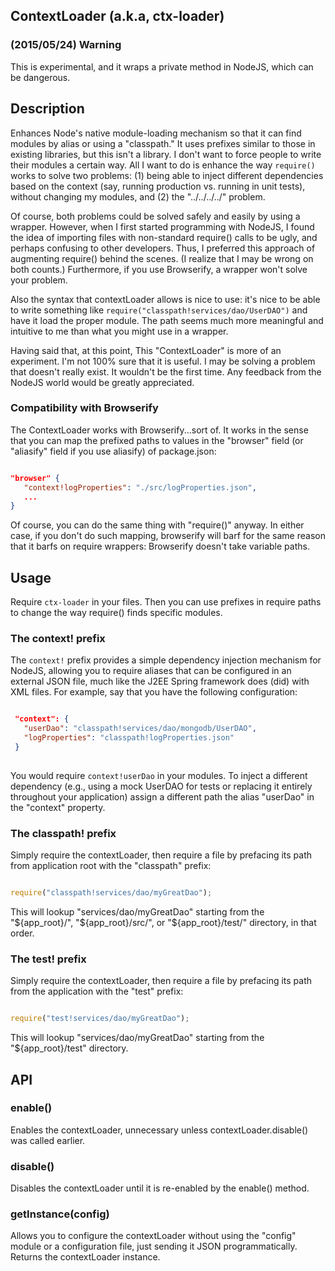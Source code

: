 ## ContextLoader (a.k.a, ctx-loader)

### (2015/05/24) Warning
This is experimental, and it wraps a private method in NodeJS, which can be dangerous.


## Description
Enhances Node's native module-loading mechanism so that it can find modules by alias or using a "classpath."
It uses prefixes similar to those in existing libraries, but this isn't a library.  I don't want to force
people to write their modules a certain way.  All I want to do is enhance the way ``require()`` works to solve
two problems: (1) being able to inject different dependencies based on the context (say, running production vs. running in unit tests),
without changing my modules, and (2) the "../../../../" problem.  

Of course, both problems could be solved safely and easily by using a wrapper.  However, when I first started programming with NodeJS, I found 
the idea of importing files with non-standard require() calls to be ugly, and perhaps confusing to other developers.  Thus, I preferred
this approach of augmenting require() behind the scenes. (I realize that I may be wrong on both counts.)  Furthermore, if you use Browserify,
a wrapper won't solve your problem.

Also the syntax that contextLoader allows is nice to use:  it's nice to be able to write something like
``require("classpath!services/dao/UserDAO")`` and have it load the proper module.  The path seems much more meaningful and intuitive
to me than what you might use in
a wrapper.  

Having said that, at this point, This "ContextLoader" is more of an experiment.  I'm not 100% sure that it is useful.  I may be solving
a problem that doesn't really exist.  It wouldn't be the first time.  Any feedback from the NodeJS world would be greatly appreciated.


### Compatibility with Browserify
The ContextLoader works with Browserify...sort of.  It works in the sense that you can map the prefixed paths to values
in the "browser" field  (or "aliasify" field if you use aliasify) of package.json:

```json

"browser" {
   "context!logProperties": "./src/logProperties.json",
   ...
}

```
Of course, you can do the same thing with "require()" anyway.  In either case, if you don't do such mapping, browserify will barf for the same reason
that it barfs on require wrappers:  Browserify doesn't take variable paths.


## Usage
Require ``ctx-loader`` in your files.  Then you can use prefixes in require paths to change the way require()
finds specific modules.

### The context! prefix
The ``context!`` prefix provides a simple dependency injection mechanism for NodeJS, allowing you to require aliases 
that can be configured in an external JSON file, much like the J2EE Spring framework does (did) with XML files.  For example,
say that you have the following configuration:

```json

 "context": {
   "userDao": "classpath!services/dao/mongodb/UserDAO",
   "logProperties": "classpath!logProperties.json"
 }
 
````

You would require ``context!userDao`` in your modules.  To inject a different dependency (e.g., using a mock UserDAO
for tests or replacing it entirely throughout your application) assign a different path the alias "userDao" in the "context" property.

### The classpath! prefix
Simply require the contextLoader, then require a file by prefacing its path from application root with the "classpath" prefix:

```javascript

require("classpath!services/dao/myGreatDao");

```

This will lookup "services/dao/myGreatDao" starting from the "${app_root}/", "${app_root}/src/", or "${app_root}/test/" directory, in that order.


### The test! prefix
Simply require the contextLoader, then require a file by prefacing its path from the application with the "test" prefix:

```javascript

require("test!services/dao/myGreatDao");

```

This will lookup "services/dao/myGreatDao" starting from the "${app_root}/test" directory.


## API
### enable()
Enables the contextLoader, unnecessary unless contextLoader.disable() was called earlier.

### disable()
Disables the contextLoader until it is re-enabled by the enable() method.

### getInstance(config)
Allows you to configure the contextLoader without using the "config" module or a configuration file, just sending it JSON programmatically.
Returns the contextLoader instance.


